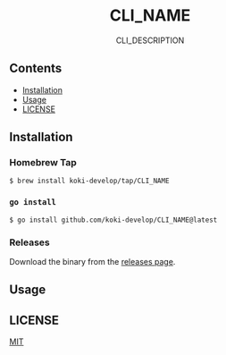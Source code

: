 <!-- TODO: Replace `CLI_NAME` with cli name. -->
<h1 align="center">CLI_NAME</h1>

<!-- TODO: Replace `CLI_NAME` with cli name. -->
<p align="center">
<!-- <a href="https://github.com/koki-develop/CLI_NAME/releases/latest"><img src="https://img.shields.io/github/v/release/koki-develop/CLI_NAME" alt="GitHub release (latest by date)"></a> -->
<!-- <a href="https://github.com/koki-develop/CLI_NAME/releases/latest"><img alt="GitHub all releases" src="https://img.shields.io/github/downloads/koki-develop/CLI_NAME/total?style=flat"></a> -->
<!-- <a href="https://github.com/koki-develop/CLI_NAME/actions/workflows/ci.yml"><img src="https://img.shields.io/github/actions/workflow/status/koki-develop/CLI_NAME/ci.yml?logo=github" alt="GitHub Workflow Status"></a> -->
<!-- <a href="https://codeclimate.com/github/koki-develop/CLI_NAME/maintainability"><img src="https://img.shields.io/codeclimate/maintainability/koki-develop/CLI_NAME?style=flat&amp;logo=codeclimate" alt="Maintainability"></a> -->
<!-- <a href="https://goreportcard.com/report/github.com/koki-develop/CLI_NAME"><img src="https://goreportcard.com/badge/github.com/koki-develop/CLI_NAME" alt="Go Report Card"></a> -->
<!-- <a href="./LICENSE"><img src="https://img.shields.io/github/license/koki-develop/CLI_NAME" alt="LICENSE"></a> -->
</p>

<!-- TODO: Replace `CLI_DESCRIPTION` with cli description. -->
<p align="center">
CLI_DESCRIPTION
</p>

## Contents

- [Installation](#installation)
- [Usage](#usage)
- [LICENSE](#license)

## Installation

### Homebrew Tap

<!-- TODO: Replace `CLI_NAME` with cli name. -->

```console
$ brew install koki-develop/tap/CLI_NAME
```

### `go install`

<!-- TODO: Replace `CLI_NAME` with cli name. -->

```console
$ go install github.com/koki-develop/CLI_NAME@latest
```

### Releases

<!-- TODO: Replace `CLI_NAME` with cli name. -->

Download the binary from the [releases page](https://github.com/koki-develop/CLI_NAME/releases/latest).

## Usage

<!-- TODO: Describe how to use. -->

## LICENSE

[MIT](./LICENSE)
